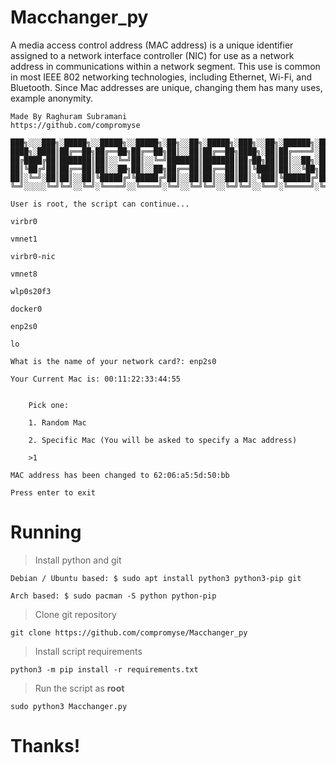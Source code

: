 # Macchanger_py
A media access control address (MAC address) is a unique identifier assigned to a network interface controller (NIC) for use as a network address in communications within a network segment. This use is common in most IEEE 802 networking technologies, including Ethernet, Wi-Fi, and Bluetooth.
Since Mac addresses are unique, changing them has many uses, example anonymity.

```
Made By Raghuram Subramani
https://github.com/compromyse

███╗░░░███╗░█████╗░░█████╗░░█████╗░██╗░░██╗░█████╗░███╗░░██╗░██████╗░███████╗██████╗░░░░██████╗░██╗░░░██╗
████╗░████║██╔══██╗██╔══██╗██╔══██╗██║░░██║██╔══██╗████╗░██║██╔════╝░██╔════╝██╔══██╗░░░██╔══██╗╚██╗░██╔╝
██╔████╔██║███████║██║░░╚═╝██║░░╚═╝███████║███████║██╔██╗██║██║░░██╗░█████╗░░██████╔╝░░░██████╔╝░╚████╔╝░
██║╚██╔╝██║██╔══██║██║░░██╗██║░░██╗██╔══██║██╔══██║██║╚████║██║░░╚██╗██╔══╝░░██╔══██╗░░░██╔═══╝░░░╚██╔╝░░
██║░╚═╝░██║██║░░██║╚█████╔╝╚█████╔╝██║░░██║██║░░██║██║░╚███║╚██████╔╝███████╗██║░░██║██╗██║░░░░░░░░██║░░░
╚═╝░░░░░╚═╝╚═╝░░╚═╝░╚════╝░░╚════╝░╚═╝░░╚═╝╚═╝░░╚═╝╚═╝░░╚══╝░╚═════╝░╚══════╝╚═╝░░╚═╝╚═╝╚═╝░░░░░░░░╚═╝░░░

User is root, the script can continue...

virbr0

vmnet1

virbr0-nic

vmnet8

wlp0s20f3

docker0

enp2s0

lo

What is the name of your network card?: enp2s0

Your Current Mac is: 00:11:22:33:44:55


    Pick one:
    
    1. Random Mac

    2. Specific Mac (You will be asked to specify a Mac address)

    >1

MAC address has been changed to 62:06:a5:5d:50:bb

Press enter to exit 
```
# Running

> Install python and git
```
Debian / Ubuntu based: $ sudo apt install python3 python3-pip git

Arch based: $ sudo pacman -S python python-pip
```

> Clone git repository
```
git clone https://github.com/compromyse/Macchanger_py
```

> Install script requirements
```
python3 -m pip install -r requirements.txt
```

> Run the script as **root**
```
sudo python3 Macchanger.py
```

# Thanks!